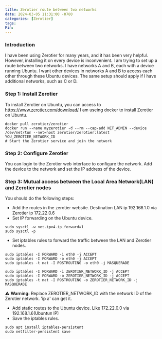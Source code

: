```yaml
---
title: Zerotier route between two networks
date: 2024-03-05 11:31:00 -0700
categories: [Zerotier]
tags: 
Pin:
---
```


### Introduction
I have been using Zerotier for many years, and it has been very helpful. However, installing it on every device is inconvenient. I am trying to set up a route between two networks. I have networks A and B, each with a device running Ubuntu. I want other devices in networks A and B to access each other through these Ubuntu devices. The same setup should apply if I have additional networks, such as C or D.

### Step 1: Install Zerotier
To install Zerotier on Ubuntu, you can access to https://www.zerotier.com/download/ 
I am useing docker to install Zerotier on Ubuntu.
```shell
docker pull zerotier/zerotier
docker run --name myzerotier -d --rm --cap-add NET_ADMIN --device /dev/net/tun --net=host zerotier/zerotier:latest YOU_ZEROTIER_NETWORK_ID 
# Start the Zerotier service and join the network
```

### Step 2: Configure Zerotier
You can login to the Zerotier web interface to configure the network. Add the device to the network and set the IP address of the device.

### Step 3: Mutual access between the Local Area Network(LAN) and Zerotier nodes
You should do the following steps:
- Add the routes in the zerotier website. Destination LAN ip 192.168.1.0 via Zerotier ip 172.22.0.6
- Set IP forwarding on the Ubuntu device.
```shell
sudo sysctl -w net.ipv4.ip_forward=1
sudo sysctl -p
```
- Set iptables rules to forward the traffic between the LAN and Zerotier nodes.

```shell
sudo iptables -I FORWARD -i eth0 -j ACCEPT
sudo iptables -I FORWARD -o eth0 -j ACCEPT
sudo iptables -t nat -I POSTROUTING -o eth0 -j MASQUERADE

sudo iptables -I FORWARD -i ZEROTIER_NETWORK_ID -j ACCEPT
sudo iptables -I FORWARD -o ZEROTIER_NETWORK_ID -j ACCEPT
sudo iptables -t nat -I POSTROUTING -o ZEROTIER_NETWORK_ID -j MASQUERADE
```
⚠️ **Warning:** Replace ZEROTIER_NETWORK_ID with the network ID of the Zerotier network. 'ip a' can get it.

- Add static routes to the Ubuntu device. Like 172.22.0.0 via 192.168.1.6(Ubuntun IP)
- Save the iptables rules.
```shell
sudo apt install iptables-persistent
sudo netfilter-persistent save
```